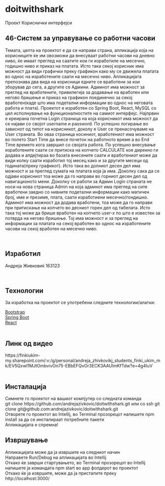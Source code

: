 # doitwithshark
Проект Кориснички интерфејси
<h2>46-Систем за управување со работни часови</h2>
<p>Темата, целта на проектот е да се направи страна, апликација која на корисниците ќе им овозможи да внесуваат работни часови на дневно ниво, ќе имаат преглед на саатите кои ги изработиле на месечно, годишно ниво и приказ на платата. Исто така секој корисник има можност да види графички преку графикон како му се движела платата во однос на изработените саати на месечно ниво. Апликацијата препознава два вида на корисници едните се вработени за кои зборував до сега, а другите се Админи. Админот има можност за преглед на вработените, привилегија за додавање на вработен или негово бришење и приказ на графикон поединечно за секој вработен(каде што има подетални информации во однос на неговата работа и плата). Проектот е изработен со Spring Boot, React, MySQL со цел исполнување на функционалностите на самиот интерфејс. Најпрвин е креирана почетна Login страница на која корисникот има можност да се најави со својот username и password. По успешно логирање во зависнот од типот на корисникот, доколу е User се пренасочуваме на User страната. Во оваа страница косиниот, вработениот има можност во полето Start Time да внесе почеток на работното време а во End Time времето кога завршил со својата работа. По успешно внесување изработените саати се притиска на копчето CALCULATE кое дирекно ги додава и апдејтираа во базата внесените саати и вработениот може да види колку саати изработил тој месец како и за другите месеци од годината(преку графикот). Исто така во долниот десен дел има можност и за преглед сумата на платата која ја има. Доколку сака да се одјави корисниот тоа може да го направи во горниот десен дел од навигационото мени. Доколку се работи за Админ Login страната не носи на нова страница Admin на која админот има преглед на сите вработени заедно со нивните подетални информации како матичен број, име и презиме, плата, саати изработиени месечно/гондишно. Админот има можност да додава вработени, тоа може да го направи при притискање на копчето во десниот горен дел од табелата. Исто така тој може да брише вработен на копчето user-x  по што е известен за потврда на негово бришење. Тој има можност и за преглед на информации за платата на секој вработен во однос на изработените часови на секој вработен на месечно ниво.</p> 
<br>
<h2>Изработил</h2>
<p>Андреја Живковиќ 163123</p>
<br>
<h2>Технологии</h2>
<p>За изработка на проектот се употребени следните технологии/алатки:</p>
<a href="https://getbootstrap.com/">Bootstrap</a>
<br>
<a href="https://spring.io/projects/spring-boot">Spring Boot</a>
<br>
<a href="https://reactjs.org/">React</a>
<br>
<br>
<h2>Линк од видео</h2>
https://finkiukim-my.sharepoint.com/:v:/g/personal/andreja_zhivkovikj_students_finki_ukim_mk/EV5Qxwl1MJtOmbvivOn75-EBbEFQvOr3ECK3AAUlmKfTdw?e=4g4IuV
<br>
<br>
<h2>Инсталација</h2>
<p>Симнете го проектот на вашиот компјутер со следната команда
<br>
 git clone https://github.com/andrejazivkovic/doitwithshark.git
 или со ssh
 git clone git@github.com:andrejazivkovic/doitwithshark.git 
 <br>
 Отворете го проектот во Intellij, во Terminal прозорецот напишете npm install за да се инсталираат потребните пакети
 <br>
 Апликацијата е спремна!
<p>
<h2>Извршување</h2>
<p>Апликацијата може да ја извршите на следниот начин
<br>
Направете Run/Debug на апликацијата во Intellij
<br>
Откако ќе заврши стартувањето, во Terminal прозорецот во Intellij напишете ја командата npm start во app фолдерот во проектот
<br>
Откако ќе ја извршите, може да ја пристапите преку http://localhost:3000/
</p>
